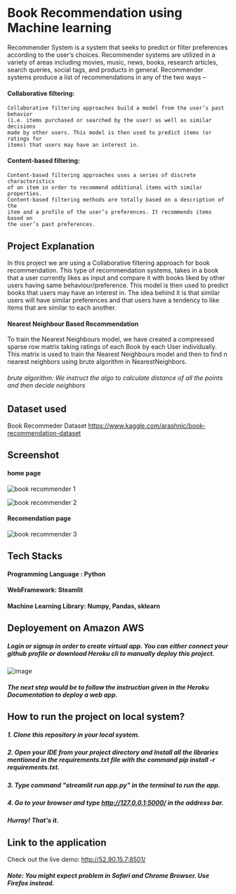 
# Book Recommendation using Machine learning

Recommender System is a system that seeks to predict or filter preferences
according to the user’s choices. Recommender systems are utilized in a variety
of areas including movies, music, news, books, research articles, search queries,
social tags, and products in general. 
Recommender systems produce a list of recommendations in any of the two ways – 
 

#### Collaborative filtering: 

    Collaborative filtering approaches build a model from the user’s past behavior
    (i.e. items purchased or searched by the user) as well as similar decisions 
    made by other users. This model is then used to predict items (or ratings for
    items) that users may have an interest in.

#### Content-based filtering:

    Content-based filtering approaches uses a series of discrete characteristics 
    of an item in order to recommend additional items with similar properties. 
    Content-based filtering methods are totally based on a description of the 
    item and a profile of the user’s preferences. It recommends items based on 
    the user’s past preferences.


## Project Explanation

In this project we are using a Collaborative filtering approach for book recommendation.
This type of recommendation systems, takes in a book that a user currently likes 
as input and compare it with books liked by other users having same behaviour/preference. This model is 
then used to predict books that users may have an interest in.
The idea behind it is that similar users will have similar preferences and that 
users have a tendency to like items that are similar to each another.


#### Nearest Neighbour Based Recommendation

To train the Nearest Neighbours model, we have created a compressed sparse row 
matrix taking ratings of each Book by each User individually. This matrix is 
used to train the Nearest Neighbours model and then to find n nearest neighbors 
using brute algorithm in NearestNeighbors.

###### brute algorithm:  We instruct the algo to calculate distance of all the points and then decide neighbors

## Dataset used

Book Recommeder Dataset 
https://www.kaggle.com/arashnic/book-recommendation-dataset
## Screenshot

#### home page

![book recommender 1](https://user-images.githubusercontent.com/93968656/141471168-e5f0aff8-4b47-4bcf-be99-10676a34629a.png)


![book recommender 2](https://user-images.githubusercontent.com/93968656/141471191-61d3ea4d-f4a0-4434-a1f6-04a445952e2f.png)

#### Recomendation page
![book recommender 3](https://user-images.githubusercontent.com/93968656/141471209-880b8106-4207-463f-81cf-8169093305a7.png)


## Tech Stacks

#### Programming Language : Python

#### WebFramework: Steamlit

#### Machine Learning Library: Numpy, Pandas, sklearn

## Deployement on Amazon AWS

##### Login or signup in order to create virtual app. You can either connect your github profile or download Heroku cli to manually deploy this project.

![image](https://user-images.githubusercontent.com/93968656/141473301-75af8d20-2cef-4b1e-ab60-3b61c82de37d.png)

##### The next step would be to follow the instruction given in the Heroku Documentation to deploy a web app.

## How to run the project on local system?

   ##### 1. Clone this repository in your local system.
   ##### 2. Open your IDE from your project directory and Install all the libraries mentioned in the requirements.txt file with the command pip install -r requirements.txt.
   ##### 3. Type command "streamlit run app.py" in the terminal to run the app.
   ##### 4. Go to your browser and type http://127.0.0.1:5000/ in the address bar.
   ##### Hurray! That's it.


## Link to the application 

Check out the live demo: 
http://52.90.15.7:8501/

##### Note: You might expect problem in Safari and Chrome Browser. Use Firefox instead. 

